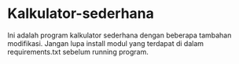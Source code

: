 # Kalkulator-sederhana
Ini adalah program kalkulator sederhana dengan beberapa tambahan modifikasi.
Jangan lupa install modul yang terdapat di dalam requirements.txt sebelum running program.
